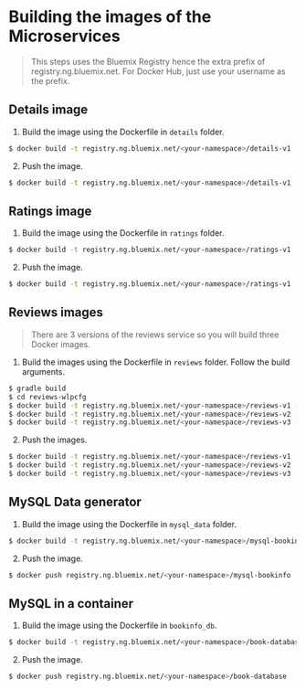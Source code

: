 # Building the images of the Microservices

> This steps uses the Bluemix Registry hence the extra prefix of registry.ng.bluemix.net. For Docker Hub, just use your username as the prefix.

## Details image

1. Build the image using the Dockerfile in `details` folder.
```bash
$ docker build -t registry.ng.bluemix.net/<your-namespace>/details-v1 .
```
2. Push the image.
```bash
$ docker build -t registry.ng.bluemix.net/<your-namespace>/details-v1
```

## Ratings image

1. Build the image using the Dockerfile in `ratings` folder.
```bash
$ docker build -t registry.ng.bluemix.net/<your-namespace>/ratings-v1
```
2. Push the image.
```bash
$ docker build -t registry.ng.bluemix.net/<your-namespace>/ratings-v1
```

## Reviews images
> There are 3 versions of the reviews service so you will build three Docker images.

1. Build the images using the Dockerfile in `reviews` folder. Follow the build arguments.
```bash
$ gradle build
$ cd reviews-wlpcfg
$ docker build -t registry.ng.bluemix.net/<your-namespace>/reviews-v1 --build-arg service_version=v1 .
$ docker build -t registry.ng.bluemix.net/<your-namespace>/reviews-v2 --build-arg service_version=v2 --build-arg enable_ratings=true .
$ docker build -t registry.ng.bluemix.net/<your-namespace>/reviews-v3 --build-arg service_version=v3 --build-arg enable_ratings=true --build-arg star_color=red .
```

2. Push the images.
```bash
$ docker build -t registry.ng.bluemix.net/<your-namespace>/reviews-v1
$ docker build -t registry.ng.bluemix.net/<your-namespace>/reviews-v2
$ docker build -t registry.ng.bluemix.net/<your-namespace>/reviews-v3
```

## MySQL Data generator

1. Build the image using the Dockerfile in `mysql_data` folder.
```bash
$ docker build -t registry.ng.bluemix.net/<your-namespace>/mysql-bookinfo .
```

2. Push the image.
```bash
$ docker push registry.ng.bluemix.net/<your-namespace>/mysql-bookinfo
```

## MySQL in a container

1. Build the image using the Dockerfile in `bookinfo_db`.
```bash
$ docker build -t registry.ng.bluemix.net/<your-namespace>/book-database .
```
2. Push the image.
```bash
$ docker push registry.ng.bluemix.net/<your-namespace>/book-database
```
